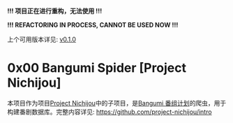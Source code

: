 **!!! 项目正在进行重构，无法使用 !!!**

**!!! REFACTORING IN PROCESS, CANNOT BE USED NOW !!!**

上个可用版本详见: [v0.1.0](./docs/v0.1.0.md)

# 0x00 Bangumi Spider [Project Nichijou]

本项目作为项目[Project Nichijou](https://github.com/project-nichijou)中的子项目，是[Bangumi 番组计划](bgm.tv)的爬虫，用于构建番剧数据库。完整内容详见: https://github.com/project-nichijou/intro

